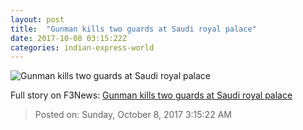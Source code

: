 ```yaml
---
layout: post
title:  "Gunman kills two guards at Saudi royal palace"
date: 2017-10-08 03:15:22Z
categories: indian-express-world
---
```


![Gunman kills two guards at Saudi royal palace](http://images.indianexpress.com/2017/10/saudi-arabia.jpg?w=759)




Full story on F3News: [Gunman kills two guards at Saudi royal palace](http://www.f3nws.com/n/EubFJE)

> Posted on: Sunday, October 8, 2017 3:15:22 AM
